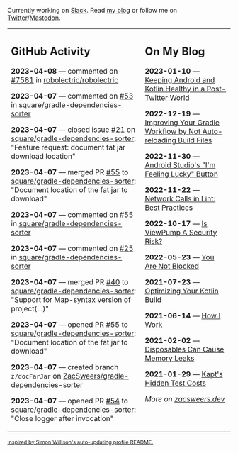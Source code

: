 Currently working on [Slack](https://slack.com/). Read [my blog](https://zacsweers.dev/) or follow me on [Twitter](https://twitter.com/ZacSweers)/[Mastodon](https://hachyderm.io/@ZacSweers).

<table><tr><td valign="top" width="60%">

## GitHub Activity
<!-- githubActivity starts -->
**2023-04-08** — commented on [#7581](https://github.com/robolectric/robolectric/issues/7581#issuecomment-1500786160) in [robolectric/robolectric](https://github.com/robolectric/robolectric)

**2023-04-07** — commented on [#53](https://github.com/square/gradle-dependencies-sorter/pull/53#issuecomment-1500665123) in [square/gradle-dependencies-sorter](https://github.com/square/gradle-dependencies-sorter)

**2023-04-07** — closed issue [#21](https://github.com/square/gradle-dependencies-sorter/issues/21) on [square/gradle-dependencies-sorter](https://github.com/square/gradle-dependencies-sorter): "Feature request: document fat jar download location"

**2023-04-07** — merged PR [#55](https://github.com/square/gradle-dependencies-sorter/pull/55) to [square/gradle-dependencies-sorter](https://github.com/square/gradle-dependencies-sorter): "Document location of the fat jar to download"

**2023-04-07** — commented on [#55](https://github.com/square/gradle-dependencies-sorter/pull/55#issuecomment-1500664819) in [square/gradle-dependencies-sorter](https://github.com/square/gradle-dependencies-sorter)

**2023-04-07** — commented on [#25](https://github.com/square/gradle-dependencies-sorter/pull/25#issuecomment-1500575846) in [square/gradle-dependencies-sorter](https://github.com/square/gradle-dependencies-sorter)

**2023-04-07** — merged PR [#40](https://github.com/square/gradle-dependencies-sorter/pull/40) to [square/gradle-dependencies-sorter](https://github.com/square/gradle-dependencies-sorter): "Support for Map-syntax version of project(...)"

**2023-04-07** — opened PR [#55](https://github.com/square/gradle-dependencies-sorter/pull/55) to [square/gradle-dependencies-sorter](https://github.com/square/gradle-dependencies-sorter): "Document location of the fat jar to download"

**2023-04-07** — created branch `z/docFarJar` on [ZacSweers/gradle-dependencies-sorter](https://github.com/ZacSweers/gradle-dependencies-sorter)

**2023-04-07** — opened PR [#54](https://github.com/square/gradle-dependencies-sorter/pull/54) to [square/gradle-dependencies-sorter](https://github.com/square/gradle-dependencies-sorter): "Close logger after invocation"
<!-- githubActivity ends -->
</td><td valign="top" width="40%">

## On My Blog
<!-- blog starts -->
**2023-01-10** — [Keeping Android and Kotlin Healthy in a Post-Twitter World](https://www.zacsweers.dev/keeping-android-healthy/)

**2022-12-19** — [Improving Your Gradle Workflow by Not Auto-reloading Build Files](https://www.zacsweers.dev/improving-your-workflow-by-not-auto-reloading-build-files/)

**2022-11-30** — [Android Studio's "I'm Feeling Lucky" Button](https://www.zacsweers.dev/android-studios-im-feeling-lucky-button/)

**2022-11-22** — [Network Calls in Lint: Best Practices](https://www.zacsweers.dev/network-calls-in-lint-best-practices/)

**2022-10-17** — [Is ViewPump A Security Risk?](https://www.zacsweers.dev/is-viewpump-a-security-risk/)

**2022-05-23** — [You Are Not Blocked](https://www.zacsweers.dev/you-are-not-blocked/)

**2021-07-23** — [Optimizing Your Kotlin Build](https://www.zacsweers.dev/optimizing-your-kotlin-build/)

**2021-06-14** — [How I Work](https://www.zacsweers.dev/how-i-work/)

**2021-02-02** — [Disposables Can Cause Memory Leaks](https://www.zacsweers.dev/disposables-can-cause-memory-leaks/)

**2021-01-29** — [Kapt's Hidden Test Costs](https://www.zacsweers.dev/kapts-hidden-test-costs/)
<!-- blog ends -->
_More on [zacsweers.dev](https://zacsweers.dev/)_
</td></tr></table>

<sub><a href="https://simonwillison.net/2020/Jul/10/self-updating-profile-readme/">Inspired by Simon Willison's auto-updating profile README.</a></sub>